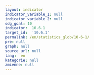 ```yaml
---
layout: indicator
indicator_variable_1: null
indicator_variable_2: null
sdg_goal: 10
indicator:  10.6.1
target_id:  '10.6.1'
permalink: /en/statistics_glob/10-6-1/
pre: null
graph: null
source_url: null
lang:  en
kategorie: null
zmienne: null
---
```

